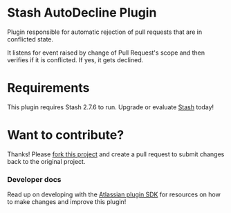 # Stash AutoDecline Plugin

Plugin responsible for automatic rejection of pull requests that are in conflicted state.
 
It listens for event raised by change of Pull Request's scope and then verifies if it is conflicted. If yes, it gets declined.

# Requirements

This plugin requires Stash 2.7.6 to run. Upgrade or evaluate [Stash](http://www.atlassian.com/stash) today!

# Want to contribute?
Thanks! Please [fork this project](https://bitbucket.org/pbuchman/stash-autodecline-plugin) and create a pull request to submit changes back to the original project.

### Developer docs

Read up on developing with the [Atlassian plugin SDK](https://developer.atlassian.com/display/DOCS/Getting+Started) for resources on how to make changes and improve this plugin!
